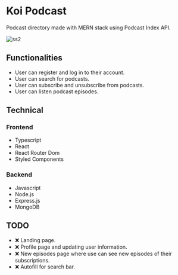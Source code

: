 # Koi Podcast

Podcast directory made with MERN stack using Podcast Index API.

![ss2](https://user-images.githubusercontent.com/68343982/164351712-edc9b3ec-5308-4859-91f4-0c680b2cc843.jpg)

## Functionalities

- User can register and log in to their account.
- User can search for podcasts.
- User can subscribe and unsubscribe from podcasts.
- User can listen podcast episodes.

## Technical

### Frontend

- Typescript
- React
- React Router Dom
- Styled Components

### Backend

- Javascript
- Node.js
- Express.js
- MongoDB

## TODO

- ❌ Landing page.
- ❌ Profile page and updating user information.
- ❌ New episodes page where use can see new episodes of their subscriptions. 
- ❌ Autofill for search bar.

